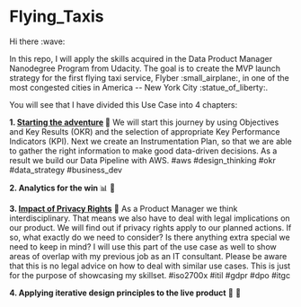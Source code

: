 # Flying_Taxis

<p> Hi there :wave: </p>
In this repo, I will apply the skills acquired in the Data Product Manager Nanodegree Program from Udacity. The goal is to create the MVP launch strategy for the first flying taxi service, Flyber :small_airplane:, in one of the most congested cities in America -- New York City :statue_of_liberty:. 

You will see that I have divided this Use Case into 4 chapters:

<b>1. [Starting the adventure](https://github.com/Wahido589/WaRa/blob/25f815c4174436a82882a92500d8468434fd0590/1_Starting_the_adventure.md) </b>:rocket:
We will start this journey by using Objectives and Key Results (OKR) and the selection of appropriate Key Performance Indicators (KPI).
Next we create an Instrumentation Plan, so that we are able to gather the right information to make good data-driven decisions. 
As a result we build our Data Pipeline with AWS. #aws #design_thinking #okr #data_strategy #business_dev

<b>2. Analytics for the win </b> :bar_chart:
🚧

<b>3. [Impact of Privacy Rights](https://github.com/Wahido589/WaRa/blob/875bf0b84f3d1bd256f66b8c4fc7dcfb8770656d/3_Impact_of_privacy_rights.md)</b> :orange_book: 
As a Product Manager we think interdisciplinary. That means we also have to deal with legal implications on our product. 
We will find out if privacy rights apply to our planned actions. If so, what exactly do we need to consider? Is there 
anything extra special we need to keep in mind? I will use this part of the use case as well to show areas of overlap
with my previous job as an IT consultant. Please be aware that this is no legal advice on how to deal with similar use cases. 
This is just for the purpose of showcasing my skillset. #iso2700x #itil #gdpr #dpo #itgc

<b>4. Applying iterative design principles to the live product</b> :arrows_counterclockwise:
🚧
